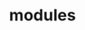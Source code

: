 ---
layout: modules
permalink: "/modules/"
title: modules

modules:
  - name: Introduction
    pagename: introduction
    video: CaseStudy1-HHsmall.mp4
    beforebeginning: do stuff
  - name: Person Centered Care
    pagename: person-centered-care
    video: PatientCenteredCare-HHsmall.mp4
    beforebeginning: do stuff
  - name: Wound Care
    pagename: wound-care
    video: Wound-HHsmall.mp4
    beforebeginning: do stuff
  - name: Interdisciplinary Collaboration
    pagename: collaboration
    video: CaseStudy3-HHsmall.mp4
    beforebeginning: do stuff
  - name: IV Therapy
    pagename: iv-therapy
    video: CaseStudy2-HHsmall.mp4
    beforebeginning: do stuff
  - name: Pallative Care
    pagename: pallative-care
    video: Pallatative-HHsmall.mp4
    beforebeginning: do stuff
---